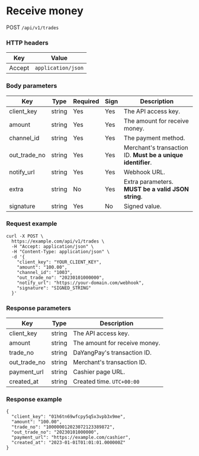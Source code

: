 # Receive money

POST `/api/v1/trades`

### HTTP headers <Badge type="tip" text="Header" vertical="top" />

| Key    | Value              |       
|--------|--------------------|
| Accept | `application/json` | 

### Body parameters <Badge type="tip" text="Body" vertical="top" />

| Key          | Type   | Required | Sign | Description                                                 |                   
|--------------|--------|----------|------|-------------------------------------------------------------|
| client_key   | string | Yes      | Yes  | The API access key.                                         |                   
| amount       | string | Yes      | Yes  | The amount for receive money.                               |                   
| channel_id   | string | Yes      | Yes  | The payment method.                                         |
| out_trade_no | string | Yes      | Yes  | Merchant's transaction ID. **Must be a unique identifier**. |                   
| notify_url   | string | Yes      | Yes  | Webhook URL.                                                |                   |              
| extra        | string | No       | Yes  | Extra parameters. **MUST be a valid JSON string**.          |                   
| signature    | string | Yes      | No   | Signed value.                                               |

### Request example

```shell{8}
curl -X POST \
  https://example.com/api/v1/trades \
  -H "Accept: application/json" \
  -H "Content-Type: application/json" \
  -d '{
    "client_key": "YOUR_CLIENT_KEY",
    "amount": "100.00",
    "channel_id": "1003",
    "out_trade_no": "20230101000000",
    "notify_url": "https://your-domain.com/webhook",
    "signature": "SIGNED_STRING"
  }'
```

### Response parameters

| Key          | Type   | Description                   | 
|--------------|--------|-------------------------------|
| client_key   | string | The API access key.           |
| amount       | string | The amount for receive money. |
| trade_no     | string | DaYangPay's transaction ID.   |
| out_trade_no | string | Merchant's transaction ID.    |
| payment_url  | string | Cashier page URL.             |
| created_at   | string | Created time. `UTC+00:00`     |

### Response example

```json{4,6}
{
  "client_key": "01h6tn69wfcpy5q5x3vpb3x9me",
  "amount": "100.00",
  "trade_no": "100000012023072123389872",
  "out_trade_no": "20230101000000",
  "payment_url": "https://example.com/cashier",
  "created_at": "2023-01-01T01:01:01.000000Z"
}
```
